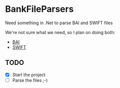 # BankFileParsers
Need something in .Net to parse BAI and SWIFT files

We're not sure what we need, so I plan on doing both:
 - [BAI](https://www.bai.org/libraries/site-general-downloads/cash_management_2005.sflb.ashx)
 - [SWIFT](https://deutschebank.nl/nl/docs/MT94042_EN.pdf)
 
## TODO
 - [x] Start the project
 - [ ] Parse the files ;-)
